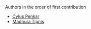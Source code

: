 Authors in the order of first contribution

* [Cylus Penkar](https://github.com/shimonchayim)
* [Madhura Tipnis](https://github.com/mtipnis)
